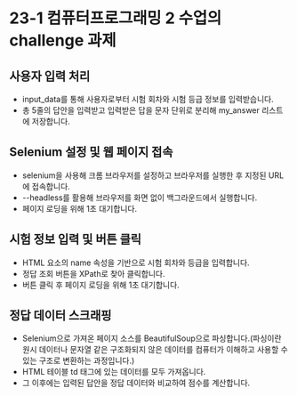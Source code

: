 # 23-1 컴퓨터프로그래밍 2 수업의 challenge 과제

## 사용자 입력 처리
* input_data를 통해 사용자로부터 시험 회차와 시험 등급 정보를 입력받습니다.
* 총 5줄의 답안을 입력받고 입력받은 답을 문자 단위로 분리해 my_answer 리스트에 저장합니다.

## Selenium 설정 및 웹 페이지 접속
* selenium을 사용해 크롬 브라우저를 설정하고 브라우저를 실행한 후 지정된 URL에 접속합니다.
* --headless를 활용해 브라우저를 화면 없이 백그라운드에서 실행합니다.
* 페이지 로딩을 위해 1초 대기합니다.

## 시험 정보 입력 및 버튼 클릭
* HTML 요소의 name 속성을 기반으로 시험 회차와 등급을 입력합니다.
* 정답 조회 버튼을 XPath로 찾아 클릭합니다.
* 버튼 클릭 후 페이지 로딩을 위해 1초 대기합니다.

## 정답 데이터 스크래핑
* Selenium으로 가져온 페이지 소스를 BeautifulSoup으로 파싱합니다.(파싱이란 원시 데이터나 문자열 같은
구조화되지 않은 데이터를 컴퓨터가 이해하고 사용할 수 있는 구조로 변환하는 과정입니다.)
* HTML 테이블 td 태그에 있는 데이터를 모두 가져옵니다.
* 그 이후에는 입력된 답안을 정답 데이터와 비교하여 점수를 계산합니다.

